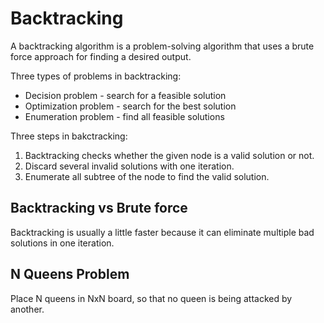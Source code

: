 # Backtracking

A backtracking algorithm is a problem-solving algorithm that uses a brute force approach for finding a desired output.

Three types of problems in backtracking:
- Decision problem - search for a feasible solution
- Optimization problem - search for the best solution
- Enumeration problem - find all feasible solutions

Three steps in bakctracking:
1. Backtracking checks whether the given node is a valid solution or not.
2. Discard several invalid solutions with one iteration.
3. Enumerate all subtree of the node to find the valid solution.

## Backtracking vs Brute force
Backtracking is usually a little faster because it can eliminate multiple bad solutions in one iteration.

## N Queens Problem
Place N queens in NxN board, so that no queen is being attacked by another.
